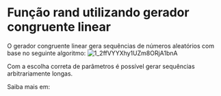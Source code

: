 # Função rand utilizando gerador congruente linear

O gerador congruente linear gera sequências de números aleatórios com base no seguinte algoritmo:
![1_2ffVYYXhy1UZm8ORjA1bnA](https://user-images.githubusercontent.com/96339594/189757988-b3843429-6017-4073-b83c-d4360a0e1627.png)

Com a escolha correta de parâmetros é possível gerar sequências arbitrariamente longas.

Saiba mais em: 
